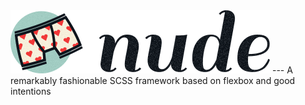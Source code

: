 <img src="https://raw.githubusercontent.com/fhqvst/nude/master/nude.png" width="415">
---
A remarkably fashionable SCSS framework based on flexbox and good intentions
